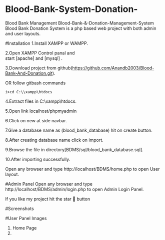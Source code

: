 # Blood-Bank-System-Donation-
Blood Bank Management 
Blood-Bank-&-Donation-Management-System
Blood Bank Donation System is a php based web project with both admin and user layouts.

#Installation
  1.Install XAMPP or WAMPP.

  2.Open XAMPP Control panal and    
   start [apache] and [mysql] .

  3.Download project from           github(https://github.com/Anandb2003/Blood-Bank-And-Donation.git).

   OR  follow gitbash commands

    i>cd C:\\xampp\htdocs

 4.Extract files in C:\xampp\htdocs.

 5.Open link localhost/phpmyadmin

 6.Click on new at side navbar.

 7.Give a database name as (blood_bank_database) hit on create button.

 8.After creating database name click on import.

 9.Browse the file in directory[BDMS/sql/blood_bank_database.sql].

10.After importing successfully.

Open any browser and type http://localhost/BDMS/home.php to open User layout.

#Admin Panel
Open any browser and type http://localhost/BDMS/admin/login.php to open Admin Login Panel.

If you like my project hit the star 🌟 button

#Screenshots

#User Panel Images

1. Home Page
2. 

